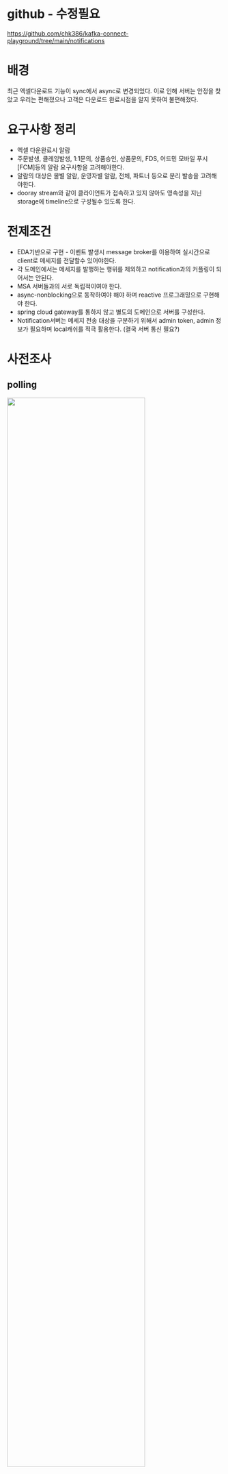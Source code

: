 # github - 수정필요
https://github.com/chk386/kafka-connect-playground/tree/main/notifications

# 배경
최근 엑셀다운로드 기능이 sync에서 async로 변경되었다.
이로 인해 서버는 안정을 찾았고 우리는 편해졌으나 고객은 다운로드 완료시점을 알지 못하여 불편해졌다.

# 요구사항 정리
* 엑셀 다운완료시 알람
* 주문발생, 클레임발생, 1:1문의, 상품승인, 상품문의, FDS, 어드민 모바일 푸시[FCM]등의 알람 요구사항을 고려해야한다.
* 알람의 대상은 몰별 알람, 운영자별 알람, 전체, 파트너 등으로 분리 발송을 고려해야한다.
* dooray stream와 같이 클라이언트가 접속하고 있지 않아도 영속성을 지닌 storage에 timeline으로 구성될수 있도록 한다.

# 전제조건
* EDA기반으로 구현 - 이벤트 발생시 message broker를 이용하여 실시간으로 client로 메세지를 전달할수 있어야한다.
* 각 도메인에서는 메세지를 발행하는 행위를 제외하고 notification과의 커플링이 되어서는 안된다.
* MSA 서버들과의 서로 독립적이여야 한다.
* async-nonblocking으로 동작하여야 해야 하며 reactive 프로그래밍으로 구현해야 한다.
* spring cloud gateway를 통하지 않고 별도의 도메인으로 서버를 구성한다.
* Notification서버는 메세지 전송 대상을 구분하기 위해서 admin token, admin 정보가 필요하며 local캐쉬를 적극 활용한다. (결국 서버 통신 필요?)

# 사전조사
## polling
<img src="https://www.concurrency.com/getattachment/baa462c8-ac8e-49af-91ce-bc37e4234f31/http.png.aspx?lang=en-US" width="80%"/>

n초에 한번씩 주기적으로 서버로 호출

### 장점 
- 구현이 쉽다.
  
### 단점 
- 폴링 주기가 짧으면 성능 부담 (tcp 3way handshake)
- 폴링 주기가 길면 실시간이 아님  
- 서버 응답이 변하지 않으면 리소스 낭비

물론 http 1.1에서는 keep-alive가 default이며 모든 요청이 connectionless는 아님
<img src="https://media.vlpt.us/images/yvvyoon/post/5fe0bb75-4085-40c7-a9df-b401267a0484/image.png" width="80%"/>

## long polling
<img src="https://miro.medium.com/max/1400/0*Jij7E34MBWAq28KJ" width="80%" />

polling과 통신방법은 같으며 요청을 받은 서버는 메세지를 전달할수 있을 때까지(timeout될때까지) 무한정 커넥션을 종료하지 않고 메세지를 전달할수 있을때 응답을 준다.

### 장점
- 항상 연결이 되어있어서 polling보다는 리소스 절약
- 거의 실시간
- 브라우저 호환성

### 단점
- 데이터가 수시로 바뀔경우 polling보다 많은 리소스 낭비(호출 주기가 없기 때문에 응답이 오면 다시 서버로 요청)

## Server-Sent Events (SSE)
<img src="https://miro.medium.com/max/1400/1*zG7Jyeq02JRAN6Wz6gs15g.png" width="80%" />

* 클라이언트는 메세지를 구독하고 서버는 이벤트 발생시 클라이언트로 푸시한다. (데이터는 서버 -> 클라 단방향)
* response header의 content-type: text/event-stream이 추가되어야 하며 response body의 format은 아래와 같다.

### response payload
```
# multiline data
data: first line\n
data: second line\n\n
```

```
# JSON Data
data: {\n
data: "msg": "hello world",\n
data: "id": 12345\n
data: }\n\n
```
JSON Serialize가 복잡해 보이지만 Spring의 Content Negotiation Strategies을 믿어보자.

### 장점
- 통신 리소스 절약
- 전통적인 HTTP를 이용하며 구현 심플

### 단점
- XHLHttpRequest가 아닌 EventSource web api로 구현
- 단방향 통신

https://developer.mozilla.org/ko/docs/Web/API/EventSource/EventSource

## Websocket
<img src="https://kouzie.github.io/assets/springboot/springboot_websocket3.png" width="80%" />

* 2011년 표준화되었으며 양방향 통신 
* http://가 아닌 ws://프로토콜을 사용하며 80(ws://), 443(wss://)포트 사용
* handshake는 위와 동일하게 http통신으로 이루어지며 handshake수립후에는 ws로 양방향 통신한다

### 장점
- 웹표준이며 SSE보다 브라우저 호환성이 더 좋다.
- 양방향이다.

### 단점
- 서버와 클라이언트 모두 receive와 send를 구현해야 하며 전통적인 웹개발 방식으로는 구현이 어렵다.

https://developer.mozilla.org/ko/docs/Web/API/WebSocket

## reactive streams
### sync, async
<img src="https://media.vlpt.us/images/cyongchoi/post/9cf3d12b-cb66-4efe-a53d-2eb2236e3886/1_60iugGBHMF7PPSn-fdQrHQ.png" width="80%" />

### 데이터 처리 변화
<img src="https://engineering.linecorp.com/wp-content/uploads/2020/02/reactivestreams1-1.png" width="80%" />

#### Traditional Data Processing
- 브라우저는 서버에게 http 요청을 하고 서버 응답 데이터 전체를 받아서 메모리에 적재 후 callback실행
- 서버는 다른 서버 또는 DB로 데이터를 요청하고 응답을 받아 메모리에 적재 후 처리

**순간적으로 다량의 요청 또는 한번의 요청에 대량의 데이터를 처리할 경우 OOM또는 GC가 발생할 확률이 높다.**

#### Stream Processing
* 스트리밍 처리 방식을 작용하면 적은 하드웨어 리소스로 많은 데이터를 처리할 수 있다.

Part of the answer is the need for a non-blocking web stack to handle concurrency with a small number of threads and scale with fewer hardware resources.

### reactive streams API
```java
public interface Publisher<T> {
   public void subscribe(Subscriber<? super T> s);
}
 
public interface Subscriber<T> {
   public void onSubscribe(Subscription s);
   public void onNext(T t);
   public void onError(Throwable t);
   public void onComplete();
}
 
public interface Subscription {
   public void request(long n);
   public void cancel();
}
```

<img src="https://engineering.linecorp.com/wp-content/uploads/2020/02/reactivestreams1-10.png" width="80%" />

#### async와 reactive streams 차이
subscriber는 publisher가 push해주는 데이터나 이벤트들의 흐름을 제어할 수 있도록 backpressure를 제공한다.  
<img src="https://hyungjoon6876.github.io/jlog/assets/img/20180724/backpressure.png" width="80%" />

callback을 이용한 비동기 프로그래밍(observer pattern)으로도 흐름제어는 가능하지만 multi-thread, 이벤트 처리중의 예외처리등 고려해야할 사항이 굉장히 많고 복잡하다.

#### 패러다임의 변화
sync nonblocking -> async nonblocking -> reactive

- javascript - promise, await-async(ES 2017)
- php - await, async
- java - jdk8 CompletableFuture, jdk9 flow API(= reactive streams)
- kotlin, c#, c++ 17 - coroutine
- go - goroutine
- reactiveX - rxjs, rsjava, rsAndroid, rxSwift, rxGo, rxPy, rxPHP

#### 우리는?
reactive programming 권장

- 서버개발 : reactor
- FE팀: rxJS
- 모바일개발팀 : rxSwift, rxAndroid

# 구현
## 기술스택
- language : kotlin
- reactor, coroutine, reactive kafka, webflux functional endpoint
- message broker : kafka
- framework : springboot 2.4.4
- client : ES6, vanillaJS, EventSource, Websocket
- container : docker-compose (zookeeper, kafka, kafka-ui)
- build tool : gradle kotlin DSL
- dockerizing : spring boot maven plugin (bootBuildImage)
- nhn public cloud : http://133.186.247.62:8080/sse.html

## 핵심 키워드 : hot
### cold publisher
Mono/Flux는 subscribe하지 않으면 아무일도 일어나지 않는다. 
대부분 webflux에서 subscribe를 대신 처리하고 있다.

### hot publisher
subscribe 하기전 데이터를 생성할 수 있고 N개의 subscriber가 존재할수 있다.
Notification 서버가 최초 기동할때 hot publisher를 메모리에 올려두고 SSE, Websocket 요청시 hot publisher를 구독하여 서버 이벤트를 클라이언트로 푸시할수 있다.

### Sinks
reactor 3.4.0 이전에는 FluxProcessor, MonoProcessor, UnicastProcessor등을 이용하였으나 deprecated

```
The Sinks categories are:
1. many().multicast(): a sink that will transmit only newly pushed data to its subscribers, honoring their backpressure (newly pushed as in "after the subscriber’s subscription").
2. many().unicast(): same as above, with the twist that data pushed before the first subscriber registers is buffered.
3. many().replay(): a sink that will replay a specified history size of pushed data to new subscribers then continue pushing new data live.
4. one(): a sink that will play a single element to its subscribers
5. empty(): a sink that will play a terminal signal only to its subscribers (error or complete), but can still be viewed as a Mono<T> (notice the generic type <T>).
```

<a href="https://projectreactor.io/docs/core/release/reference/#processors">Processors and Sinks</a>

### Sinks.Many<T>.multicast().onBackpressureBuffer()
<img src="https://projectreactor.io/docs/core/release/api/reactor/core/publisher/doc-files/marbles/sinkWarmup.svg" width="80%" />

[Sinks.many().multicast().onBackpressureBuffer()](https://projectreactor.io/docs/core/release/api/reactor/core/publisher/Sinks.MulticastSpec.html)

## 시스템 구성
![구성도](assets/diagram.png)

## 코드 설명
### local
1. git clone https://github.com/chk386/notification
1. docker-compose up
    1. localhost:8081 : kafka UI
    1. localhost:9092 : broker
    1. localhost:2181 : zookeeper
1. gradle boot run (또는 idea에서 NotificationsApplication.kt 실행

### nhn cloud
1. dockerizing
```shell
gradle bootBuildImage --imageName=shopby-notification
docker login # docker hub 계정입력
docker tag shopby-notification ${본인의 dockerhub ID}/notification
docker image push ${본인의 dockerhub ID}/notification
```

2. docker 
```shell
# ssh 서버접속
docker-compose -f docker-compose-nhncloud.yml up
docker run -d -e "SPRING_PROFILES_ACTIVE=cloud" -p 8080:8080 chk386/notification 

docker exec -it kafka /bin/bsh

# 토픽생성
/bin/kafka-topics --create --topic BACKOFFICE-NOTIFICATIONS --bootstrap-server localhost:9092
# 토픽정보
/bin/kafka-topics --describe --topic BACKOFFICE-NOTIFICATIONS --bootstrap-server localhost:9092
# procude
/bin/kafka-console-producer --topic BACKOFFICE-NOTIFICATIONS --bootstrap-server localhost:9092
# consumer
/bin/kafka-console-consumer --topic BACKOFFICE-NOTIFICATIONS --bootstrap-server localhost:9092
# 토픽 삭제
/bin/kafka-topics --delete --topic BACKOFFICE-NOTIFICATIONS --bootstrap-server localhost:9092
```

3. 데모 페이지
   1. http://133.186.247.62:8080/sse.html
   1. http://133.186.247.62:8080/websocket.html
   


   






